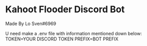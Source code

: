 # Kahoot Flooder Discord Bot
Made By Lo Sven#6969

U need make a .env file with information mentioned down below:
TOKEN=YOUR DISCORD TOKEN
PREFIX=BOT PREFIX
